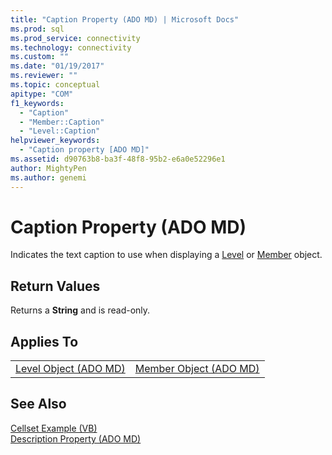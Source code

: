 ```yaml
---
title: "Caption Property (ADO MD) | Microsoft Docs"
ms.prod: sql
ms.prod_service: connectivity
ms.technology: connectivity
ms.custom: ""
ms.date: "01/19/2017"
ms.reviewer: ""
ms.topic: conceptual
apitype: "COM"
f1_keywords: 
  - "Caption"
  - "Member::Caption"
  - "Level::Caption"
helpviewer_keywords: 
  - "Caption property [ADO MD]"
ms.assetid: d90763b8-ba3f-48f8-95b2-e6a0e52296e1
author: MightyPen
ms.author: genemi
---
```

# Caption Property (ADO MD)
Indicates the text caption to use when displaying a [Level](../../../ado/reference/ado-md-api/level-object-ado-md.md) or [Member](../../../ado/reference/ado-md-api/member-object-ado-md.md) object.  
  
## Return Values  
 Returns a **String** and is read-only.  
  
## Applies To  
  
|||  
|-|-|  
|[Level Object (ADO MD)](../../../ado/reference/ado-md-api/level-object-ado-md.md)|[Member Object (ADO MD)](../../../ado/reference/ado-md-api/member-object-ado-md.md)|  
  
## See Also  
 [Cellset Example (VB)](../../../ado/reference/ado-md-api/cellset-example-vb.md)   
 [Description Property (ADO MD)](../../../ado/reference/ado-md-api/description-property-ado-md.md)
